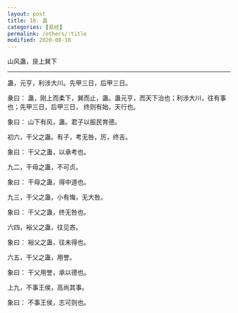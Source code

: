 ```yaml
---
layout: post
title: 18. 蛊
categories: [易经]
permalink: /others/:title
modified: 2020-08-10
---
```


山风蛊，艮上巽下

---

蛊，元亨，利涉大川。先甲三日，后甲三日。

彖曰： 蛊，刚上而柔下，巽而止，蛊。蛊元亨，而天下治也；利涉大川，往有事也；先甲三日，后甲三日，
终则有始，天行也。

象曰： 山下有风，蛊。君子以振民育德。

初六，干父之蛊。有子，考无咎，厉，终吉。

象曰： 干父之蛊，以承考也。

九二，干母之蛊，不可贞。

象曰： 干母之蛊，得中道也。

九三，干父之蛊，小有悔，无大咎。

象曰： 干父之蛊，终无咎也。

六四，裕父之蛊，往见吝。

象曰： 裕父之蛊，往未得也。

六五，干父之蛊，用誉。

象曰： 干父用誉，承以德也。

上九，不事王侯，高尚其事。

象曰： 不事王侯，志可则也。
